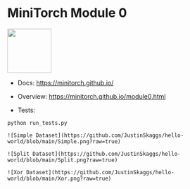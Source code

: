 # MiniTorch Module 0  

<img src="https://minitorch.github.io/_images/match.png" width="100px">

* Docs: https://minitorch.github.io/

* Overview: https://minitorch.github.io/module0.html

* Tests:

```
python run_tests.py

![Simple Dataset](https://github.com/JustinSkaggs/hello-world/blob/main/Simple.png?raw=true)
 
![Split Dataset](https://github.com/JustinSkaggs/hello-world/blob/main/Split.png?raw=true)

![Xor Dataset](https://github.com/JustinSkaggs/hello-world/blob/main/Xor.png?raw=true) 

 



 



    



     
